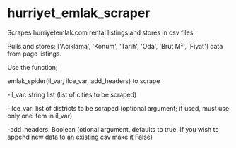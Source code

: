 # hurriyet_emlak_scraper

Scrapes hurriyetemlak.com rental listings and stores in csv files

Pulls and stores; ['Aciklama', 'Konum', 'Tarih', 'Oda', 'Brüt M²', 'Fiyat'] data from page listings.

Use the function; 

emlak_spider(il_var, ilce_var, add_headers) to scrape

-il_var: string list (list of cities to be scraped)

-ilce_var: list of districts to be scraped (optional argument; if used, must use only one item in il_var)

-add_headers: Boolean (otional argument, defaults to true. If you wish to append new data to an existing csv make it False) 
